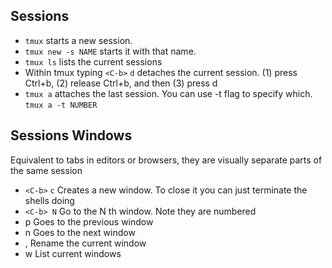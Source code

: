 ## Sessions
- `tmux` starts a new session.
- `tmux new -s NAME` starts it with that name.
- `tmux ls` lists the current sessions
- Within tmux typing `<C-b>` `d` detaches the current session. (1) press Ctrl+b, (2) release Ctrl+b, and then (3) press d
- `tmux a` attaches the last session. You can use -t flag to specify which. `tmux a -t NUMBER`

## Sessions Windows 
Equivalent to tabs in editors or browsers, they are visually separate parts of the same session
- `<C-b>` `c` Creates a new window. To close it you can just terminate the shells doing <C-d>
- `<C-b> N` Go to the N th window. Note they are numbered
- <C-b> p Goes to the previous window
- <C-b> n Goes to the next window
- <C-b> , Rename the current window
- <C-b> w List current windows
